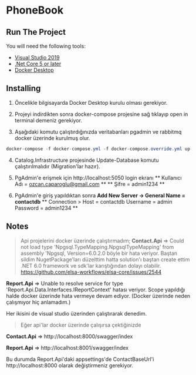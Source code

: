 # PhoneBook

## Run The Project
You will need the following tools:

* [Visual Studio 2019](https://visualstudio.microsoft.com/downloads/)
* [.Net Core 5 or later](https://dotnet.microsoft.com/download/dotnet-core/5)
* [Docker Desktop](https://www.docker.com/products/docker-desktop)

## Installing

1) Öncelikle bilgisayarda Docker Desktop kurulu olması gerekiyor.

2) Projeyi indirdikten sonra docker-compose projesine sağ tıklayıp open in terminal demeniz gerekiyor.

3) Aşağıdaki komutu çalıştırdığınızda veritabanları pgadmin ve rabbitmq docker üzerinde kurulmuş olur.
```csharp
docker-compose -f docker-compose.yml -f docker-compose.override.yml up -d
```
4) Catalog.Infrastructure projesinde Update-Database komutu çalıştırılmalıdır (Migration'lar hazır).

5) PgAdmin'e erişmek için http://localhost:5050 login ekranı
 ** Kullanıcı Adı = ozcan.caparoglu@gmail.com **
 ** Şifre = admin1234 **

6) PgAdmin'e giriş yapıldıktan sonra **Add New Server -> General Name = contactdb**
** Connection > Host = contactdb Username = admin Password = admin1234 **

## Notes

> Api projelerini docker üzerinde çalıştırmadım;
**Contact.Api** => Could not load type 'Npgsql.TypeMapping.NpgsqlTypeMapping' from assembly 'Npgsql, Version=6.0.2.0
böyle bir hata veriyor. Baştan sildim NugetPackage'ları düzelttim hatta solution'ı baştan create ettim .NET 6.0 framework ve sdk'lar karıştığından dolayı olabilir.
https://github.com/elsa-workflows/elsa-core/issues/2544

**Report.Api** => Unable to resolve service for type 'Report.Api.Data.Interfaces.IReportContext' hatası veriyor. Scope yapıldığı halde docker üzerinde hata
vermeye devam ediyor. (Docker üzerinde neden çalışmıyor hiç anlamadım.)

Her ikisini de visual studio üzerinden çalıştırarak denedim.

> Eğer api'lar docker üzerinde çalışırsa çektiğinizde

**Contact.Api** => http://localhost:8000/swagger/index

**Report.Api** => http://localhost:8001/swagger/index

Bu durumda Report.Api'daki appsettings'de ContactBaseUrl'i http://localhost:8000 olarak değiştirmeniz gerekiyor.








